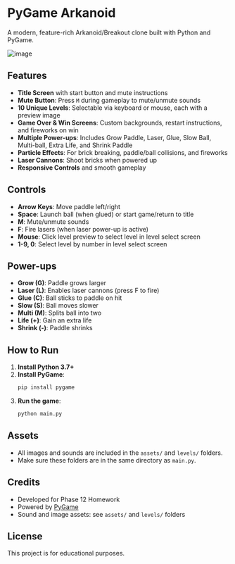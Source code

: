 # PyGame Arkanoid

A modern, feature-rich Arkanoid/Breakout clone built with Python and PyGame.

![image](https://github.com/user-attachments/assets/667e4922-41ea-4de2-b0a6-046aa98fed57)

## Features
- **Title Screen** with start button and mute instructions
- **Mute Button**: Press `M` during gameplay to mute/unmute sounds
- **10 Unique Levels**: Selectable via keyboard or mouse, each with a preview image
- **Game Over & Win Screens**: Custom backgrounds, restart instructions, and fireworks on win
- **Multiple Power-ups**: Includes Grow Paddle, Laser, Glue, Slow Ball, Multi-ball, Extra Life, and Shrink Paddle
- **Particle Effects**: For brick breaking, paddle/ball collisions, and fireworks
- **Laser Cannons**: Shoot bricks when powered up
- **Responsive Controls** and smooth gameplay

## Controls
- **Arrow Keys**: Move paddle left/right
- **Space**: Launch ball (when glued) or start game/return to title
- **M**: Mute/unmute sounds
- **F**: Fire lasers (when laser power-up is active)
- **Mouse**: Click level preview to select level in level select screen
- **1-9, 0**: Select level by number in level select screen

## Power-ups
- **Grow (G)**: Paddle grows larger
- **Laser (L)**: Enables laser cannons (press F to fire)
- **Glue (C)**: Ball sticks to paddle on hit
- **Slow (S)**: Ball moves slower
- **Multi (M)**: Splits ball into two
- **Life (+)**: Gain an extra life
- **Shrink (-)**: Paddle shrinks

## How to Run
1. **Install Python 3.7+**
2. **Install PyGame**:
   ```bash
   pip install pygame
   ```
3. **Run the game**:
   ```bash
   python main.py
   ```

## Assets
- All images and sounds are included in the `assets/` and `levels/` folders.
- Make sure these folders are in the same directory as `main.py`.

## Credits
- Developed for Phase 12 Homework
- Powered by [PyGame](https://www.pygame.org/)
- Sound and image assets: see `assets/` and `levels/` folders

## License
This project is for educational purposes.
